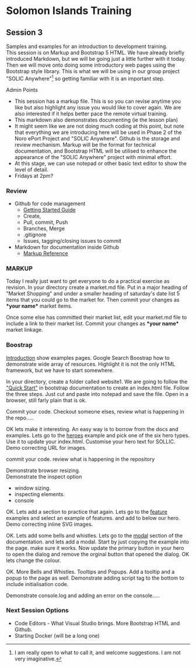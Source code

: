 # Solomon Islands Training

## Session 3
Samples and examples for an introduction to development training.  
This session is on Markup and Bootstrap 5 HTML.  We have already briefly introduced Markdown, but we will be going just a little further with it today.  Then we will move onto doing some introductory web pages using the Bootstrap style library. This is what we will be using in our group project "SOLIC Anywhere"[^1] so getting familiar with it is an important step.  

Admin Points
- This session has a markup file.   This is so you can revise anytime you like but also highlight any issue you would like to cover again. We are also interested if it helps better pace the remote virtual training.
- This markdown also demonstrates documenting (ie the lesson plan)
- It might seem like we are not doing much coding at this point, but note that everything we are introducing here will be used in Phase 2 of the Noro ePort Project and "SOLIC Anywhere". Github is the storage and review mechanism. Markup will be the format for technical documentation, and Bootstrap HTML will be utilised to enhance the appearance of the "SOLIC Anywhere" project with minimal effort. 
- At this stage, we can use notepad or other basic text editor to show the level of detail. 
- Fridays at 2pm?


### Review
- Github for code management
  - [Getting Started Guide](https://docs.github.com/en/get-started) 
  - Create, 
  - Pull, commit, Push
  - Branches, Merge
  - .gitignore
  - Issues, tagging/closing issues to commit
- Markdown for documentation inside Github 
  - [Markup Reference](https://docs.github.com/en/get-started/writing-on-github/getting-started-with-writing-and-formatting-on-github/basic-writing-and-formatting-syntax)


### MARKUP

Today I really just want to get everyone to do a practical exercise as revision.   In your directory create a market.md file.  Put in a major heading of "Market Shopping" and under a smaller heading of saturday's date list 5 items that you could go to the market for. Then commit your changes as <strong>\*your name\*</strong> market items.  

Once some else has committed their market list, edit your market.md file to include a link to their market list.  Commit your changes as <strong>\*your name\*</strong> market linkage.

### Boostrap

[Introduction](https://getbootstrap.com/) show examples pages.  Google Search  Boostrap how to demonstrate wide array of resources.   Highlight it is not the only HTML framework, but we have to start somewhere. 

In your directory, create a folder called website1. 
We are going to follow the ["Quick Start"](https://getbootstrap.com/docs/5.2/getting-started/introduction/#quick-start) in bootstrap documentation to create an index.html file.  Follow the three steps.  Just cut and paste into notepad and save the file.  Open in a browser, still farly plain that is ok.

Commit your code.  Checkout someone elses, review what is happening in the repo.....

OK lets make it interesting.   An easy way is to borrow from the docs and examples.   Lets go to the [heroes](https://getbootstrap.com/docs/5.2/examples/heroes/) example and pick one of the six hero types.  Use it to update your index.html.   Customise your hero text for SOLLIC.  Demo correcting URL for images.

commit your code.  review what is happening in the repository

Demonstrate browser resizing.  
Demonstrate the inspect option 
- window sizing.
- inspecting elements.
- console


OK. Lets add a section to practice that again.   Lets go to the [feature](https://getbootstrap.com/docs/5.2/examples/features/) examples and select an example of features.   and add to below our hero.  Demo correcting inline SVG images.

OK. Lets add some bells and whistles. Lets go to the [modal](https://getbootstrap.com/docs/5.2/components/modal/) section of the documentation.   and lets add a modal.   Start by just copying the example into the page.  make sure it works.   Now update the primary button in your hero to open the dialog and remove the orginal button that opened the dialog.  OK lets change the colour.

OK. More Bells and Whistles.  Tooltips and Popups.   Add a tooltip and a popup to the page as well.  Demonstrate adding script tag to the bottom to include initialisation code.

Demonstrate console.log and adding an error on the console.....   

### Next Session Options
- Code Editors - What Visual Studio brings.   More Bootstrap HTML and Github.
- Starting Docker (will be a long one)



[^1]: I am really open to what to call it, and welcome suggestions.  I am not very imaginative.
